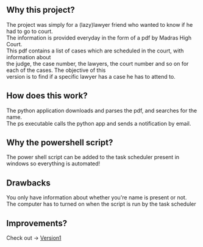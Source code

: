 ## Why this project?

The project was simply for a (lazy)lawyer friend who wanted to know if he had to go to court.\
The information is provided everyday in the form of a pdf by Madras High Court.\
This pdf contains a list of cases which are scheduled in the court, with information about\
the judge, the case number, the lawyers, the court number and so on for each of the cases. The objective of this \
version is to find if a specific lawyer has a case he has to attend to.

## How does this work?
The python application downloads and parses the pdf, and searches for the name. \
The ps executable calls the python app and sends a notification by email.

## Why the powershell script?
The power shell script can be added to the task scheduler present in windows so everything is automated!

## Drawbacks
You only have information about whether you're name is present or not.\
The computer has to turned on when the script is run by the task scheduler

## Improvements?
Check out -> [Version1](https://github.com/kirank215/courtv1)
